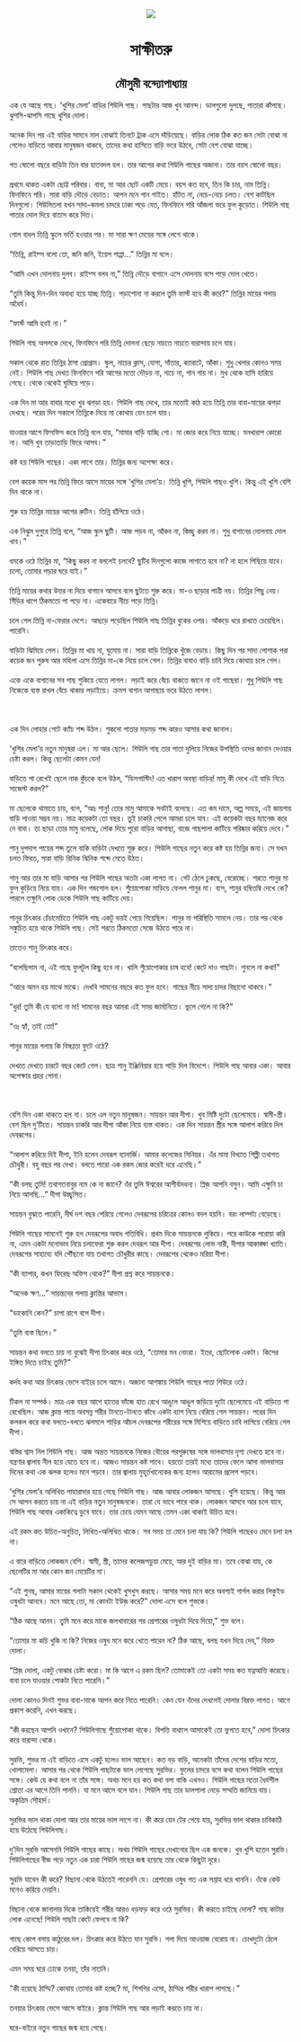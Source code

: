 <div align=center> <img src="../../metadata/images/rabibasariya/সাক্ষীতরু.jpg" align="center" ></div>
<h1 align=center>সাক্ষীতরু</h1>
<h2 align=center>মৌসুমী বন্দ্যোপাধ্যায়</h2>
এক যে আছে গাছ। ‘খুশির মেলা’ বাড়ির শিউলি গাছ। গাছটার আজ খুব আনন্দ। ডালগুলো দুলছে, পাতারা কাঁপছে। ঝুপসি-ঝাপসি গাছে খুশির দোলা।<br> <br>অনেক দিন পর এই বাড়ির সামনে মাল বোঝাই তিনটে ট্রাক এসে দাঁড়িয়েছে। বাড়ির লোক ঠিক কত জন সেটা বোঝা না গেলেও বাড়িতে আবার মানুষজন থাকবে, তাদের কথা হাসিতে বাড়ি ভরে উঠবে, সেটা বেশ বোঝা যাচ্ছে।<br> <br>গত ষোলো বছরে বাড়িটা তিন বার হাতবদল হল। তার আগের কথা শিউলি গাছের অজানা। তার বয়স ষোলো বছর।<br> <br>প্রথমে থাকত একটা ছোট্ট পরিবার। বাবা, মা আর ছোট একটি মেয়ে। বয়স কত হবে, তিন কি চার, নাম তিন্নি। ফিনফিনে পরি। সারা বাড়ি দৌড়ে বেড়াত। আপন মনে গান গাইত। হাঁটত না, নেচে-নেচে চলত। বেশ কাটছিল দিনগুলো। শিউলিতলা যখন সাদা-কমলা চাদরে ঢাকা পড়ে যেত, ফিনফিনে পরি আঁজলা ভরে ফুল কুড়োত। শিউলি গাছ পাতার দোল দিয়ে বাতাস করে দিত।<br> <br>গোল বাধল তিন্নি স্কুলে ভর্তি হওয়ার পর। মা সারা ক্ষণ মেয়ের সঙ্গে লেগে থাকে।<br> <br>“তিন্নি, রাইম্স বলো তো, জনি জনি, ইয়েস পাপ্পা...” তিন্নির মা বলে।<br> <br>“আমি এখন দোলনায় দুলব। রাইম্স বলব না,” তিন্নি দৌড়ে বাগানে এসে দোলনায় বসে পড়ে দোল খেতে।<br> <br>“তুমি কিন্তু দিন-দিন অবাধ্য হয়ে যাচ্ছ তিন্নি। পড়াশোনা না করলে তুমি ফার্স্ট হবে কী করে?” তিন্নির মায়ের গলায় অধৈর্য।<br> <br>“ফার্স্ট আমি হবই না।”<br> <br>শিউলি গাছ অপলকে দেখে, ফিনফিনে পরি তিন্নি দোলনা ছেড়ে নাচতে নাচতে বারান্দায় চলে যায়।<br> <br>সকাল থেকে রাত তিন্নির ঠাসা প্রোগ্রাম। স্কুল, নাচের ক্লাস, যোগা, সাঁতার, ক্যারাটে, আঁকা। শুধু খেলার কোনও সময় নেই। শিউলি গাছ দেখত ফিনফিনে পরি আগের মতো দৌড়য় না, নাচে না, গান গায় না। মুখ থেকে হাসি হারিয়ে গেছে। থেকে থেকেই ঘুমিয়ে পড়ে।<br> <br>এক দিন মা আর বাবার মধ্যে খুব ঝগড়া হয়। শিউলি গাছ দেখে, তার মতোই কাঠ হয়ে তিন্নি তার বাবা-মায়ের ঝগড়া দেখছে। পরের দিন সকালে তিন্নিকে নিয়ে মা কোথায় যেন চলে যায়।<br> <br>যাওয়ার আগে ফিসফিস করে তিন্নি বলে যায়, “মামার বাড়ি যাচ্ছি গো। মা জোর করে নিয়ে যাচ্ছে। মনখারাপ কোরো না। আমি খুব তাড়াতাড়ি ফিরে আসব।”<br> <br>কষ্ট হয় শিউলি গাছের। একা লাগে তার। তিন্নির জন্য অপেক্ষা করে।<br> <br>বেশ কয়েক মাস পর তিন্নি ফিরে আসে মায়ের সঙ্গে ‘খুশির মেলা’য়। তিন্নি খুশি, শিউলি গাছও খুশি। কিন্তু এই খুশি বেশি দিন থাকে না।<br> <br>শুরু হয় তিন্নির মায়ের আগের রুটিন। তিন্নি হাঁপিয়ে ওঠে।<br> <br>এক নিঝুম দুপুরে তিন্নি বলে, “আজ স্কুল ছুটি। আজ পড়ব না, আঁকব না, কিচ্ছু করব না। শুধু বাগানের দোলনায় দোল খাব।”<br> <br>ধমকে ওঠে তিন্নির মা, “কিছু করব না বললেই চলবে? ছুটির দিনগুলো কাজে লাগাতে হবে না? না হলে পিছিয়ে যাবে। চলো, তোমার পড়ার ঘরে যাই।”<br> <br>তিন্নি মায়ের কথার উত্তর না দিয়ে বাগানে আসবে বলে ছুটতে শুরু করে। মা-ও ছাড়ার পাত্রী নয়। তিন্নির পিছু নেয়। সিঁড়ির ধাপে ঠিকমতো পা পড়ে না। একেবারে নীচে পড়ে তিন্নি।<br> <br>চলে গেল তিন্নি না-ফেরার দেশে। আছড়ে পড়েছিল শিউলি গাছ তিন্নির বুকের ওপর। আঁকড়ে ধরে রাখতে চেয়েছিল। পারেনি।<br> <br>বাড়িটা ঝিমিয়ে গেল। তিন্নির মা খায় না, ঘুমোয় না। সারা বাড়ি তিন্নিকে খুঁজে বেড়ায়। কিছু দিন পর সাদা পোশাক পরা কয়েক জন পুরুষ আর মহিলা এসে তিন্নির মা-কে নিয়ে চলে গেল। তিন্নির বাবাও বাড়ি চাবি দিয়ে কোথায় চলে গেল।<br> <br>একে একে বাগানের সব গাছ শুকিয়ে যেতে লাগল। লড়াই করে বেঁচে থাকতে জানে না ওই গাছেরা। শুধু শিউলি গাছ নিজেকে ব্যস্ত রাখল বেঁচে থাকার লড়াইয়ে। ক্রমশ বাগান আগাছায় ভরে উঠতে লাগল।<br> <br><br> <br>এক দিন লোহার গেটে ক্যাঁচ শব্দ উঠল। শুকনো পাতার মড়মড় শব্দ কারও আসার কথা জানাল।<br> <br>‘খুশির মেলা’য় নতুন মানুষরা এল। মা আর ছেলে। শিউলি গাছ তার পাতা দুলিয়ে নিজের উপস্থিতি ওদের জানান দেওয়ার চেষ্টা করল। কিন্তু ছেলেটা কেমন যেন!<br> <br>বাড়িতে পা রেখেই ছেলে নাক কুঁচকে বলে উঠল, “ডিসগাস্টিং! এত খারাপ অবস্থা বাড়ির! মামু কী দেখে এই বাড়ি নিতে সাজেস্ট করল?”<br> <br>মা ছেলেকে থামাতে চায়, বলে, “আঃ শানু! তোর মামু আমাকে সবটাই বলেছে। এত কম দামে, অল্প সময়ে, এই জায়গায় বাড়ি পাওয়া সম্ভব নয়। মাত্র কয়েকটা তো বছর। তুই চাকরি পেলে আমরা চলে যাব। এই কয়েকটা বছর ম্যানেজ করে নে বাবা। তা ছাড়া তোর মামু বলেছে, লোক দিয়ে পুরো বাড়ির আগাছা, বাজে গাছপালা কাটিয়ে পরিষ্কার করিয়ে দেবে।”<br> <br>শানু দুপদাপ পায়ের শব্দ তুলে বাকি বাড়িটা দেখতে শুরু করে। শিউলি গাছের নতুন করে কষ্ট হয় তিন্নির জন্য। সে যখন চলত ফিরত, সারা বাড়ি রিনিক ঝিনিক শব্দে মেতে উঠত।<br> <br>শানু আর তার মা বাড়ি আসার পর শিউলি গাছের অতটা একা লাগত না। গেট ঠেলে ঢুকছে, বেরোচ্ছে। শরতে শানুর মা ফুল কুড়িয়ে নিয়ে যায়। এক দিন গন্ডগোল হল। শুঁয়োপোকা মাড়িয়ে ফেলল শানুর মা। ব্যস, শানুর হম্বিতম্বি দেখে কে? পারলে তক্ষুনি লোক ডেকে শিউলি গাছ কাটিয়ে দেয়।<br> <br>শানুর চিৎকার চেঁচামেচিতে শিউলি গাছ একটু ভয়ই পেয়ে গিয়েছিল। শানুর মা পরিস্থিতি সামলে নেয়। তার পর থেকে সঙ্কুচিত হয়ে থাকে শিউলি গাছ। সেই শরতে ঠিকমতো সেজে উঠতে পারে না।<br> <br>তাতেও শানু চিৎকার করে।<br> <br>“বলেছিলাম না, এই গাছে ফুলটুল কিছু হবে না। খালি শুঁয়োপোকার চাষ হবে! কেটে দাও গাছটা। শুনলে না কথা!”<br> <br>“আরে অমন হয় মাঝে মাঝে। দেখবি সামনের বছরে কত ফুল হবে। গাছের নীচে সাদা চাদর বিছানো থাকবে।”<br> <br>“ধুর! তুমি কী যে বলো না মা! সামনের বছর আমরা এই সময় জার্মানিতে। ভুলে গেলে না কি?”<br> <br>“ওঃ হ্যাঁ, তাই তো!”<br> <br>শানুর মায়ের গলায় কি বিষণ্ণতা ফুটে ওঠে?<br> <br>দেখতে দেখতে চারটে বছর কেটে গেল। ছাত্র শানু ইঞ্জিনিয়ার হয়ে পাড়ি দিল বিদেশে। শিউলি গাছ আবার একা। আবার অপেক্ষার প্রহর গোনা।<br> <br><br> <br>বেশি দিন একা থাকতে হল না। চলে এল নতুন মানুষজন। সায়ন্তন আর দীপা। খুব মিষ্টি দুটো ছেলেমেয়ে। স্বামী-স্ত্রী। বেশ ছিল দু’টিতে। সায়ন্তন চাকরি আর দীপা আঁকা নিয়ে ব্যস্ত থাকত। এক দিন সায়ন্তন স্ত্রীর সঙ্গে আলাপ করিয়ে দিল দেবরূপের।<br> <br>“আলাপ করিয়ে দিই দীপা, ইনি হলেন দেবরূপ ব্যানার্জি। আমার কলেজের সিনিয়র। এঁর মামা বিখ্যাত শিল্পী তথাগত চৌধুরী। বহু বছর পর দেখা। বলতে পারো এক রকম জোর করেই ধরে এনেছি।”<br> <br>“কী বলছ তুমি! তথাগতবাবুর নাম কে না জানে? ওঁর তুলি ঈশ্বরের আশীর্বাদধন্য। প্লিজ় আপনি বসুন। আমি এক্ষুনি চা নিয়ে আসছি...” দীপা উচ্ছ্বসিত।<br> <br>সায়ন্তন বুঝতে পারেনি, দীর্ঘ দশ বছর পেরিয়ে গেলেও দেবরূপের চরিত্রের কোনও বদল হয়নি। বরং লাম্পট্য বেড়েছে।<br> <br>শিউলি গাছের সামনেই শুরু হল দেবরূপের অবাধ গতিবিধি। প্রথম দিকে সায়ন্তনকে লুকিয়ে। পরে কাউকে পরোয়া করি না, এমন একটা মনোভাব নিয়ে চলাফেরা শুরু করল দেবরূপ আর দীপা। দেবরূপের লোভ নারী, দীপার আকাঙ্ক্ষা খ্যাতি। দেবরূপের সাহায্যে যদি পৌঁছনো যায় তথাগত চৌধুরীর কাছে। দেবরূপের থেকেও মরিয়া দীপা।<br> <br>“কী ব্যাপার, কখন ফিরেছ অফিস থেকে?” দীপা প্রশ্ন করে সায়ন্তনকে।<br> <br>“অনেক ক্ষণ...” সায়ন্তনের গলায় ক্লান্তির আভাস।<br> <br>“ডাকোনি কেন?” চাপা রাগে বলে দীপা।<br> <br>“তুমি ব্যস্ত ছিলে।”<br> <br>সায়ন্তন কথা বলতে চায় না বুঝেই দীপা চিৎকার করে ওঠে, “তোমার মন নোংরা। ইতর, ছোটলোক একটা। কিসের ইঙ্গিত দিতে চাইছ তুমি?”<br> <br>কর্দয কথা আর চিৎকার ভেসে বাইরে চলে আসে। অজানা আশঙ্কায় শিউলি গাছের পাতা শিউরে ওঠে।<br> <br>টিকল না সম্পর্ক। মাত্র এক বছর আগে হাতের ভাঁজে হাত রেখে আঙুলে আঙুল জড়িয়ে দুটো ছেলেমেয়ে এই বাড়িতে পা রেখেছিল। আজ ক্লান্ত পায়ে অবসন্ন শরীর টানতে-টানতে কাঁধে একটা ব্যাগ নিয়ে বেরিয়ে গেল সায়ন্তন। পরের দিন কলকল করে কথা বলতে-বলতে ঝলমলে শাড়ির আঁচল দেবরূপের শরীরের সঙ্গে মিশিয়ে বাড়িতে চাবি লাগিয়ে বেরিয়ে গেল দীপা।<br> <br>স্বস্তির শ্বাস নিল শিউলি গাছ। আজ অন্তত সায়ন্তনকে নিজের বৌয়ের পরপুরুষের সঙ্গে ভালবাসার দৃশ্য দেখতে হবে না। যন্ত্রণার জ্বালায় নীল হয়ে যেতে হবে না। আজও সায়ন্তন কষ্ট পাবে। হয়তো তারই মধ্যে তাদের ফেলে আসা ভালবাসার দিনের কথা এক ঝলক হলেও মনে পড়বে। তার জ্বালায় মুহূর্তখানেকের জন্য হলেও আরামের প্রলেপ পড়বে।<br> <br>‘খুশির মেলা’র অলিখিত পাহারাদার হয়ে গেছে শিউলি গাছ। আজ আবার লোকজন আসছে। খুশি হয়েছে। কিন্তু আর সে আপন করতে চায় না এই বাড়ির নতুন মানুষজনকে। তারা যে ভাবে পারে থাক। লোকজন আসবে আর চলে যাবে, শিউলি গাছ আবার একাকিত্বে ডুবে যাবে। তার চেয়ে যেমন আছে তেমন একা থাকাই উচিত হবে।<br> <br>এই রকম কত উচিত-অনুচিত, লিখিত-অলিখিত থাকে। সব সময় তা মেনে চলা যায় কি? শিউলি গাছেরও মেনে চলা হল না।<br> <br>এ বারে বাড়িতে লোকজন বেশি। স্বামী, স্ত্রী, তাদের কলেজপড়ুয়া মেয়ে, আর দুই বাড়ির মা। তবে বোঝা যায়, কে ছেলেটির মা আর কোন জন মেয়েটির মা।<br> <br>“এই শুনছ, আমার মায়ের গলাটা সকাল থেকেই খুসখুস করছে। আসার সময় মনে করে অবশ্যই গার্গল করার লিকুইড ওষুধটা আনবে। মনে আছে তো, মা কোনটা ইউজ় করে?” দোলা এসে বলে শুভকে।<br> <br>“ঠিক আছে আনব। তুমি মনে করে মাকে জলখাবারের পর প্রেশারের ওষুধটা দিয়ে দিয়ো,” শুভ বলে।<br> <br>“তোমার মা কচি খুকি না কি? নিজের ওষুধ মনে করে খেতে পারেন না? ঠিক আছে, বলছ যখন দিয়ে দেব,” বিরক্ত দোলা।<br> <br>“প্লিজ় দোলা, একটু বোঝার চেষ্টা করো। মা কি আগে এ রকম ছিল? তোমাকেই তো একটা সময় কত যত্নআত্তি করেছে। বাবা চলে যাওয়ার শোকটা নিতে পারেনি।”<br> <br>দোলা কোনও দিনই শুভর বাবা-মাকে আপন করে নিতে পারেনি। কেন যেন ওঁদের দেখলেই দোলার বিরক্ত লাগত। আগে প্রকাশ করেনি, এখন করছে।<br> <br>“কী করছেন আপনি ওখানে? শিউলিগাছে শুঁয়োপোকা থাকে। বিপত্তি বাধালে আমাকেই তো ভুগতে হবে,” দোলা চিৎকার করে বারান্দা থেকে।<br> <br>সুরভি, শুভর মা এই বাড়িতে এসে একটু হলেও ভাল আছেন। কত বড় বাড়ি, অনেকটা তাঁদের দেশের বাড়ির মতো, খোলামেলা। আসার পর থেকে শিউলি গাছটাকে ভাল লেগেছে সুরভির। ফুলের চাদরে বসে কথা বলেন শিউলি গাছের সঙ্গে। কেউ যে কথা বলে না তাঁর সঙ্গে। অথচ মনে হয় কত কথা বলা বাকি এখনও। শিউলি গাছের মতো ধৈর্যশীল শ্রোতা এর আগে তিনি পাননি। যা মনে আসে বলে যান। শিউলি গাছ তার ডালপালা নেড়ে সম্মতি জানিয়ে যায়। অকৃত্রিম সৌহার্দ।<br> <br>সুরভির ভাল থাকা দোলা আর তার মায়ের ভাল লাগে না। কী করে যেন টের পেয়ে যায়, সুরভির ভাল থাকার চাবিকাঠি হয়ে উঠেছে শিউলিগাছ।<br> <br>দু’দিন সুরভি আসেননি শিউলি গাছের কাছে। অথচ শিউলি গাছের দেখানোর ছিল এক জনকে। খুব খুশি হতেন সুরভি। শিউলিগাছের বীজ পড়ে নতুন এক চারা শিউলি গাছের জন্ম হয়েছে তার থেকে কিছুটা দূরে।<br> <br>সুরভি যাবেন কী করে? বিছানা থেকে উঠতেই পারেননি যে। প্রেশারের ওষুধ গত এক সপ্তাহ ধরে খাননি। ওঁকে কেউ মনেও করিয়ে দেয়নি।<br> <br>বিছানা থেকে জানালার দিকে তাকিয়েই শরীর আরও ধড়ফড় করে ওঠে সুরভির। কী করতে চাইছে দোলা? গাছ কাটার লোক এনেছে! শিউলি গাছটা কেটে ফেলবে না কি?<br> <br>গাছে কোপ বসায় কাঠুরের দল। চিৎকার করে উঠতে যান সুরভি। গলা দিয়ে আওয়াজ বেরোয় না। চোখদুটো ঠেলে বেরিয়ে আসতে চায়।<br> <br>এমন সময় ঘরে ঢোকে তনয়া, তাঁর নাতনি।<br> <br>“কী হয়েছে ঠাম্মি? কোথায় তোমার কষ্ট হচ্ছে? মা, শিগগির এসো, ঠাম্মির শরীর খারাপ লাগছে।”<br> <br>তনয়ার চিৎকার ভেসে আসে বাইরে। ক্লান্ত শিউলি গাছ আর লড়াই করতে চায় না।<br> <br>ঘরে-বাইরে নতুন গাছের জন্ম হয়ে গেছে।

